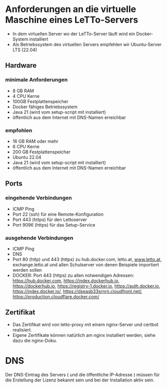 # Anforderungen an die virtuelle Maschine eines LeTTo-Servers
* In dem virtuellen Server wo der LeTTo-Server läuft wird ein Docker-System installiert
* Als Betriebssystem des virtuellen Servers empfehlen wir Ubuntu-Server LTS (22.04)

## Hardware
### minimale Anforderungen
* 8 GB RAM
* 4 CPU Kerne
* 100GB Festplattenspeicher
* Docker fähiges Betriebssystem
* Java 21 (wird vom setup-script mit installiert)
* öffentlich aus dem Internet mit DNS-Namen erreichbar

### empfohlen
* 16 GB RAM oder mehr
* 6 CPU Kerne
* 200 GB Festplattenspeicher
* Ubuntu 22.04
* Java 21 (wird vom setup-script mit installiert)
* öffentlich aus dem Internet mit DNS-Namen erreichbar
  
## Ports
### eingehende Verbindungen
* ICMP Ping
* Port 22 (ssh) für eine Remote-Konfiguration
* Port 443 (https) für den Lettoserver
* Port 9096 (https) für das Setup-Service

### ausgehende Verbindungen
* ICMP Ping
* DNS
* Port 80 (http) und 443 (https) zu hub.docker.com, letto.at, www.letto.at, exchange.letto.at und allen Schulserver von denen Beispiele importiert werden sollen
* DOCKER: Port 443 (https) zu allen notwendigen Adressen:  https://hub.docker.com, https://index.dockerhub.io, https://dockerhub.io, https://registry-1.docker.io, https://auth.docker.io, https://index.docker.io/, https://dseasb33srnrn.cloudfront.net/, https://production.cloudflare.docker.com/

## Zertifikat
* Das Zertifikat wird von letto-proxy mit einem nginx-Server und certbot realisiert.
* Eigene Zertifikate können natürlich am nginx installiert werden, siehe dazu die nginx-Doku.

# DNS
Der DNS-Eintrag des Servers ( und die öffentliche IP-Adresse ) müssen für die Erstellung der Lizenz bekannt sein und bei der Installation aktiv sein.
